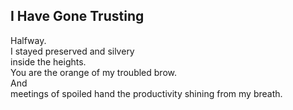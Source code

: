 I Have Gone Trusting
--------------------
Halfway.  
I stayed preserved and silvery  
inside the heights.  
You are the orange of my troubled brow.  
And  
meetings of spoiled hand the productivity shining from my breath.  

